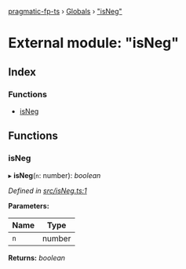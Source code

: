 [pragmatic-fp-ts](../README.md) › [Globals](../globals.md) › ["isNeg"](_isneg_.md)

# External module: "isNeg"

## Index

### Functions

* [isNeg](_isneg_.md#isneg)

## Functions

###  isNeg

▸ **isNeg**(`n`: number): *boolean*

*Defined in [src/isNeg.ts:1](https://github.com/hermann-p/pragmatic-fp-ts/blob/6562256/src/isNeg.ts#L1)*

**Parameters:**

Name | Type |
------ | ------ |
`n` | number |

**Returns:** *boolean*
